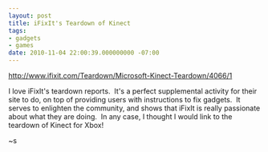 ```yaml
---
layout: post
title: iFixIt's Teardown of Kinect
tags:
- gadgets
- games
date: 2010-11-04 22:00:39.000000000 -07:00
---
```

<a href="http://www.ifixit.com/Teardown/Microsoft-Kinect-Teardown/4066/1">http://www.ifixit.com/Teardown/Microsoft-Kinect-Teardown/4066/1</a><p /><div>I love iFixIt&#39;s teardown reports.  It&#39;s a perfect supplemental activity for their site to do, on top of providing users with instructions to fix gadgets.  It serves to enlighten the community, and shows that iFixIt is really passionate about what they are doing.  In any case, I thought I would link to the teardown of Kinect for Xbox!</div> <p /><div>~s</div>
